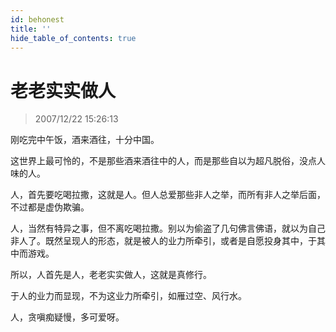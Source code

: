 ```yaml
---
id: behonest 
title: ''
hide_table_of_contents: true
---
```


# 老老实实做人

> 2007/12/22 15:26:13

<div style={{fontSize: '18px'}}>

刚吃完中午饭，酒来酒往，十分中国。
 
这世界上最可怜的，不是那些酒来酒往中的人，而是那些自以为超凡脱俗，没点人味的人。
 
人，首先要吃喝拉撒，这就是人。但人总爱那些非人之举，而所有非人之举后面，不过都是虚伪欺骗。
 
人，当然有特异之事，但不离吃喝拉撒。别以为偷盗了几句佛言佛语，就以为自己非人了。既然呈现人的形态，就是被人的业力所牵引，或者是自愿投身其中，于其中而游戏。
 
所以，人首先是人，老老实实做人，这就是真修行。
 
于人的业力而显现，不为这业力所牵引，如雁过空、风行水。
 
人，贪嗔痴疑慢，多可爱呀。

</div>